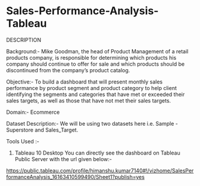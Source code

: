 # Sales-Performance-Analysis-Tableau

DESCRIPTION

Background:- 
Mike Goodman, the head of Product Management of a retail products company, is responsible for determining which products his company should continue to offer for sale and which products should be discontinued from the company’s product catalog.

Objective:- 
To build a dashboard that will present monthly sales performance by product segment and product category to help client identifying the segments and categories that have met or exceeded their sales targets, as well as those that have not met their sales targets. 

Domain:- Ecommerce

Dataset Description:-
We will be using two datasets here i.e. Sample - Superstore and Sales_Target.

Tools Used :-
1.	Tableau 10 Desktop
You can directly see the dashboard on Tableau Public Server with the url given below:-

https://public.tableau.com/profile/himanshu.kumar7140#!/vizhome/SalesPerformanceAnalysis_16163410599490/Sheet1?publish=yes
